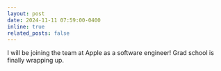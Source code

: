 ```yaml
---
layout: post
date: 2024-11-11 07:59:00-0400
inline: true
related_posts: false
---
```


I will be joining the team at Apple as a software engineer! Grad school is finally wrapping up.
